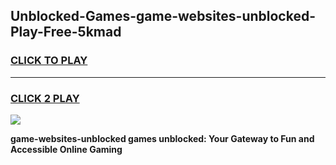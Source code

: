 
## Unblocked-Games-game-websites-unblocked-Play-Free-5kmad
<h3>
<a href="https://premium76.site?title=game-websites-unblocked&ref=18A">CLICK TO PLAY</a></h3>
<hr>

<h3>
<a href="https://premium76.site?title=game-websites-unblocked&ref=18A">CLICK 2 PLAY</a>
  
</h3>

<a href="https://premium76.site?title=game-websites-unblocked&ref=18A"><img src="https://clearcache.store/games.png"></a>


**game-websites-unblocked games unblocked: Your Gateway to Fun and Accessible Online Gaming**
